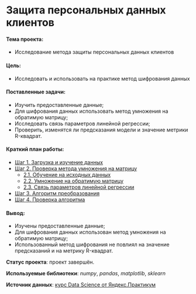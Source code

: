 # Защита персональных данных клиентов

#### Тема проекта:
- Исследование метода защиты персональных данных клиентов

#### Цель:
- Исследовать и использовать на практике метод шифрования данных

#### Поставленные задачи:
- Изучить предоставленные данные;
- Для шифрования данных использовать метод умножения на обратимую матрицу;
- Исследовать связь параметров линейной регрессии;
- Проверить, изменятся ли предсказания модели и значение метрики R-квадрат.

#### Краткий план работы:
- [Шаг 1. Загрузка и изучение данных](#Шаг-1.-Загрузка-и-изучение-данных)
- [Шаг 2. Проверка метода умножения на матрицу](#Шаг-2.-Проверка-метода-умножения-на-матрицу)
  - [2.1. Обучение на исходных данных](#2.1.-Обучение-на-исходных-данных)
  - [2.2. Умножение на обратимую матрицу](#2.2.-Умножение-на-обратимую-матрицу)
  - [2.3. Связь параметров линейной регрессии](#2.3.-Связь-параметров-линейной-регрессии)
- [Шаг 3. Алгоритм преобразования](#Шаг-3.-Алгоритм-преобразования)
- [Шаг 4. Проверка алгоритма](#Шаг-4.-Проверка-алгоритма)

#### Вывод:
- Изучены предоставленные данные;
- Для шифрования данных использован метод умножения на обратимую матрицу;
- Использованный метод шифрования не повлиял на значение предсказаний и на метрику R-квадрат.

**Статус проекта**: проект завершён.  

**Используемые библиотеки**: *numpy*, *pandas*, *matplotlib*, *sklearn*  

**Источник данных**: [курс Data Science от Яндекс.Практикум](https://praktikum.yandex.ru/profile/data-scientist/)